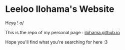 # **Leeloo Ilohama's Website**

Heya ! o/

This is the repo of my personal page : [ilohama.github.io](http://ilohama.github.io/)

Hope you'll find what you're searching for here :3
